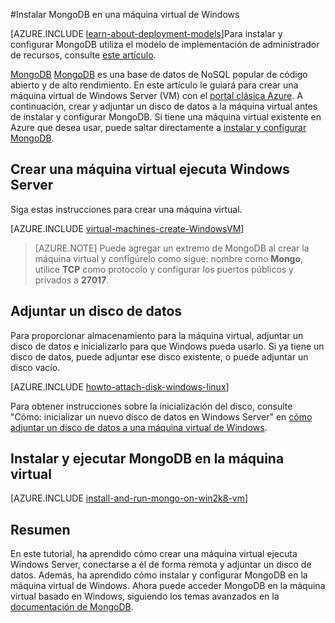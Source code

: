 <properties
    pageTitle="Instalar MongoDB en una máquina virtual de Windows | Microsoft Azure"
    description="Obtenga información sobre cómo instalar MongoDB en una máquina virtual de Azure creadas con el modelo de implementación clásica que ejecutan Windows Server."
    services="virtual-machines-windows"
    documentationCenter=""
    authors="iainfoulds"
    manager="timlt"
    editor="tysonn"
    tags="azure-service-management"/>

<tags
    ms.service="virtual-machines-windows"
    ms.workload="infrastructure-services"
    ms.tgt_pltfrm="vm-windows"
    ms.devlang="na"
    ms.topic="article"
    ms.date="10/10/2016"
    ms.author="iainfou"/>

#<a name="install-mongodb-on-a-windows-vm"></a>Instalar MongoDB en una máquina virtual de Windows

[AZURE.INCLUDE [learn-about-deployment-models](../../includes/learn-about-deployment-models-classic-include.md)]Para instalar y configurar MongoDB utiliza el modelo de implementación de administrador de recursos, consulte [este artículo](virtual-machines-windows-classic-install-mongodb.md).

[MongoDB] [ MongoDB] es una base de datos de NoSQL popular de código abierto y de alto rendimiento. En este artículo le guiará para crear una máquina virtual de Windows Server (VM) con el [portal clásica Azure][AzurePortal]. A continuación, crear y adjuntar un disco de datos a la máquina virtual antes de instalar y configurar MongoDB. Si tiene una máquina virtual existente en Azure que desea usar, puede saltar directamente a [instalar y configurar MongoDB](#install-and-run-mongodb-on-the-virtual-machine).


## <a name="create-a-virtual-machine-running-windows-server"></a>Crear una máquina virtual ejecuta Windows Server

Siga estas instrucciones para crear una máquina virtual.

[AZURE.INCLUDE [virtual-machines-create-WindowsVM](../../includes/virtual-machines-create-windowsvm.md)]

> [AZURE.NOTE] Puede agregar un extremo de MongoDB al crear la máquina virtual y configúrelo como sigue: nombre como **Mongo**, utilice **TCP** como protocolo y configurar los puertos públicos y privados a **27017**.

## <a name="attach-a-data-disk"></a>Adjuntar un disco de datos
Para proporcionar almacenamiento para la máquina virtual, adjuntar un disco de datos e inicializarlo para que Windows pueda usarlo. Si ya tiene un disco de datos, puede adjuntar ese disco existente, o puede adjuntar un disco vacío.

[AZURE.INCLUDE [howto-attach-disk-windows-linux](../../includes/howto-attach-disk-windows-linux.md)]

Para obtener instrucciones sobre la inicialización del disco, consulte "Cómo: inicializar un nuevo disco de datos en Windows Server" en [cómo adjuntar un disco de datos a una máquina virtual de Windows](virtual-machines-windows-classic-attach-disk.md).

## <a name="install-and-run-mongodb-on-the-virtual-machine"></a>Instalar y ejecutar MongoDB en la máquina virtual

[AZURE.INCLUDE [install-and-run-mongo-on-win2k8-vm](../../includes/install-and-run-mongo-on-win2k8-vm.md)]

## <a name="summary"></a>Resumen
En este tutorial, ha aprendido cómo crear una máquina virtual ejecuta Windows Server, conectarse a él de forma remota y adjuntar un disco de datos.  Además, ha aprendido cómo instalar y configurar MongoDB en la máquina virtual de Windows. Ahora puede acceder MongoDB en la máquina virtual basado en Windows, siguiendo los temas avanzados en la [documentación de MongoDB][MongoDocs].

[MongoDocs]: http://docs.mongodb.org/manual/
[MongoDB]: http://www.mongodb.org/
[AzurePortal]: http://manage.windowsazure.com
